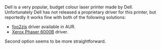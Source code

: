 Dell is a very popular, budget colour laser printer made by Dell. Unfortunately Dell has not released a proprietary driver for this printer, but reportedly it works fine with both of the following solutions:

*   [foo2zjs](https://aur.archlinux.org/packages/foo2zjs/) driver available in AUR.
*   [Xerox Phaser 6000B](/index.php/CUPS/Printer-specific_problems#Xerox_Phaser_6000B "CUPS/Printer-specific problems") driver.

Second option seems to be more straightforward.